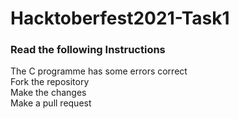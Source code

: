 # Hacktoberfest2021-Task1

### Read the following Instructions

The C programme has some errors correct<br>
Fork the repository<br>
Make the changes<br>
Make a pull request
